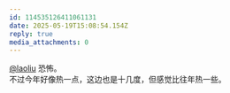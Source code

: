 ```yaml
---
id: 114535126411061131
date: 2025-05-19T15:08:54.154Z
reply: true
media_attachments: 0
---
```


[@laoliu](https://l22.org/@laoliu) 恐怖。  
不过今年好像热一点，这边也是十几度，但感觉比往年热一些。

